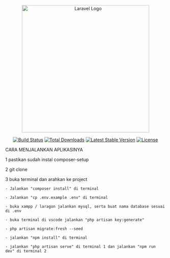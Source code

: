 <p align="center"><a href="https://laravel.com" target="_blank"><img src="https://raw.githubusercontent.com/laravel/art/master/logo-lockup/5%20SVG/2%20CMYK/1%20Full%20Color/laravel-logolockup-cmyk-red.svg" width="400" alt="Laravel Logo"></a></p>

<p align="center">
<a href="https://github.com/laravel/framework/actions"><img src="https://github.com/laravel/framework/workflows/tests/badge.svg" alt="Build Status"></a>
<a href="https://packagist.org/packages/laravel/framework"><img src="https://img.shields.io/packagist/dt/laravel/framework" alt="Total Downloads"></a>
<a href="https://packagist.org/packages/laravel/framework"><img src="https://img.shields.io/packagist/v/laravel/framework" alt="Latest Stable Version"></a>
<a href="https://packagist.org/packages/laravel/framework"><img src="https://img.shields.io/packagist/l/laravel/framework" alt="License"></a>
</p>


CARA MENJALANKAN APLIKASINYA

1 pastikan sudah instal composer-setup

2 git clone

3 buka terminal dan arahkan ke project

    - Jalankan "composer install" di terminal
    
    - Jalankan "cp .env.example .env" di terminal
    
    - buka xampp / laragon jalankan mysql, serta buat nama database sesuai di .env
    
    - buka terminal di vscode jalankan "php artisan key:generate"
    
    - php artisan migrate:fresh --seed
    
    - jalankan "npm install" di terminal
    
    - jalankan "php artisan serve" di terminal 1 dan jalankan "npm run dev" di terminal 2
    
    

